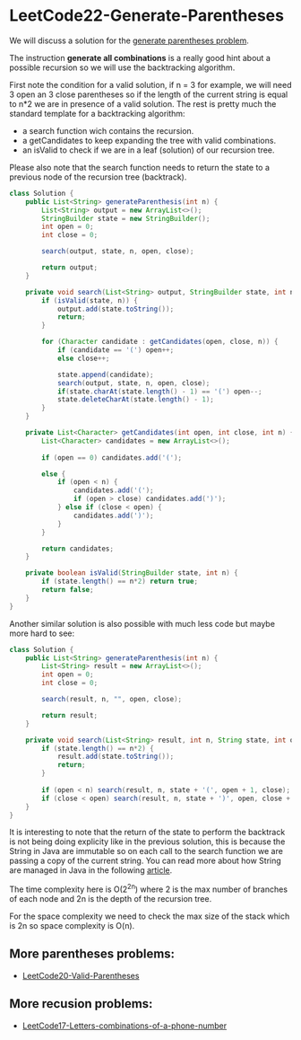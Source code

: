 # LeetCode22-Generate-Parentheses

We will discuss a solution for the [generate parentheses problem](https://leetcode.com/problems/generate-parentheses/description/).

The instruction **generate all combinations** is a really good hint about a possible recursion so we will use the backtracking algorithm. 

First note the condition for a valid solution, if n = 3 for example, we will need 3 open an 3 close parentheses so if the length of the current string is equal to n*2 we are in presence of a valid solution.
The rest is pretty much the standard template for a backtracking algorithm: 
  - a search function wich contains the recursion.
  - a getCandidates to keep expanding the tree with valid combinations.
  - an isValid to check if we are in a leaf (solution) of our recursion tree.

Please also note that the search function needs to return the state to a previous node of the recursion tree (backtrack).

```java
class Solution {
    public List<String> generateParenthesis(int n) {
        List<String> output = new ArrayList<>();
        StringBuilder state = new StringBuilder();
        int open = 0;
        int close = 0;

        search(output, state, n, open, close);

        return output;
    }

    private void search(List<String> output, StringBuilder state, int n, int open, int close) {
        if (isValid(state, n)) {
            output.add(state.toString());
            return;
        }

        for (Character candidate : getCandidates(open, close, n)) {
            if (candidate == '(') open++;
            else close++;

            state.append(candidate);
            search(output, state, n, open, close);
            if(state.charAt(state.length() - 1) == '(') open--;
            state.deleteCharAt(state.length() - 1);
        }
    }

    private List<Character> getCandidates(int open, int close, int n) {
        List<Character> candidates = new ArrayList<>();
        
        if (open == 0) candidates.add('(');

        else {
            if (open < n) {
                candidates.add('(');
                if (open > close) candidates.add(')');
            } else if (close < open) {
                candidates.add(')');
            } 
        }

        return candidates;
    }

    private boolean isValid(StringBuilder state, int n) {
        if (state.length() == n*2) return true;
        return false;
    }
}
```

Another similar solution is also possible with much less code but maybe more hard to see:

```java
class Solution {
    public List<String> generateParenthesis(int n) {
        List<String> result = new ArrayList<>();
        int open = 0;
        int close = 0;

        search(result, n, "", open, close);

        return result;   
    }

    private void search(List<String> result, int n, String state, int open, int close) {
        if (state.length() == n*2) {
            result.add(state.toString());
            return;
        }
        
        if (open < n) search(result, n, state + '(', open + 1, close);
        if (close < open) search(result, n, state + ')', open, close + 1);
    }
}
```

It is interesting to note that the return of the state to perform the backtrack is not being doing explicity like in the previous solution, this is because 
the String in Java are immutable so on each call to the search function we are passing a copy of the current string. You can read more about how String are managed in Java in the following [article](https://www.geeksforgeeks.org/passing-strings-by-reference-in-java/).

The time complexity here is O(2<sup>2n</sup>) where 2 is the max number of branches of each node and 2n is the depth of the recursion tree.

For the space complexity we need to check the max size of the stack which is 2n so space complexity is O(n). 

## More parentheses problems: 
   - [LeetCode20-Valid-Parentheses](https://github.com/Mauro-Avendano/LeetCode20-Valid-Parentheses)

## More recusion problems:
  - [LeetCode17-Letters-combinations-of-a-phone-number](https://github.com/Mauro-Avendano/LeetCode17-Letters-combinations-of-a-phone-number)
